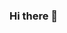 ### Hi there 👋

<!--

- 🔭 I’m currently studying in the Shanghai Maritime University.
- 🌱 I’m currently learning the Electronic Information Engineering。
- 👯 I’m looking to collaborate on Microsoft.
- 🤔 I’m looking for help with Python,C and finance.
- 💬 Ask me about Chinese.
- 📫 How to reach me:QQemail:3384917054@qq.com
- 😄 Pronouns:🥢
- ⚡ Fun fact:love smiling
-->
